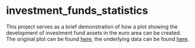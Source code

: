 # investment_funds_statistics
This project serves as a brief demonstration of how a plot showing the development of investment fund assets in the euro area can be created. The original plot can be found [here](https://www.ecb.europa.eu/stats/financial_corporations/investment_funds/html/index.de.html), the underlying data can be found [here](https://data.ecb.europa.eu/search-results?searchTerm=IVF.Q.U2.N.T0.A20.A.1.Z5.0000.Z01.E+OR+IVF.Q.U2.N.T0.A30.A.1.Z5.0000.Z01.E+OR+IVF.Q.U2.N.T0.A60.A.1.Z5.0000.Z01.E+OR+IVF.Q.U2.N.T0.AT1.A.1.Z5.0000.Z01.E+OR+IVF.Q.U2.N.T0.A52.A.1.Z5.0000.Z01.E+OR+IVF.Q.U2.N.T0.A5A.A.1.Z5.0000.Z01.E+OR+IVF.Q.U2.N.T0.T00.A.1.Z5.0000.Z01.E). 

